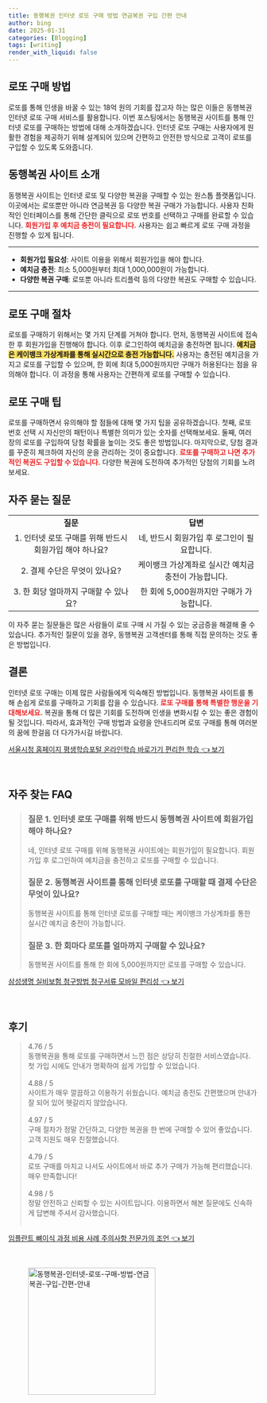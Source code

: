 ```yaml
---
title: 동행복권 인터넷 로또 구매 방법 연금복권 구입 간편 안내
author: bing
date: 2025-01-31
categories: [Blogging]
tags: [writing]
render_with_liquid: false
---
```



<h2 id='로또 구매 방법'>로또 구매 방법</h2>

<p>로또를 통해 인생을 바꿀 수 있는 18억 원의 기회를 잡고자 하는 많은 이들은 동행복권 인터넷 로또 구매 서비스를 활용합니다. 이번 포스팅에서는 동행복권 사이트를 통해 인터넷 로또를 구매하는 방법에 대해 소개하겠습니다. 인터넷 로또 구매는 사용자에게 원활한 경험을 제공하기 위해 설계되어 있으며 간편하고 안전한 방식으로 고객이 로또를 구입할 수 있도록 도와줍니다.</p>

<h2 id='동행복권 사이트 소개'>동행복권 사이트 소개</h2>

<p>동행복권 사이트는 인터넷 로또 및 다양한 복권을 구매할 수 있는 원스톱 플랫폼입니다. 이곳에서는 로또뿐만 아니라 연금복권 등 다양한 복권 구매가 가능합니다. 사용자 친화적인 인터페이스를 통해 간단한 클릭으로 로또 번호를 선택하고 구매를 완료할 수 있습니다. <b><span style="color: #ee2323;">회원가입 후 예치금 충전이 필요합니다.</span></b> 사용자는 쉽고 빠르게 로또 구매 과정을 진행할 수 있게 됩니다.</p>

<hr />

<ul>
    <li><b>회원가입 필요성</b>: 사이트 이용을 위해서 회원가입을 해야 합니다.</li>
    <li><b>예치금 충전</b>: 최소 5,000원부터 최대 1,000,000원이 가능합니다.</li>
    <li><b>다양한 복권 구매</b>: 로또뿐 아니라 트리플럭 등의 다양한 복권도 구매할 수 있습니다.</li>
</ul>

<hr />

<h2 id='로또 구매 절차'>로또 구매 절차</h2>

<p>로또를 구매하기 위해서는 몇 가지 단계를 거쳐야 합니다. 먼저, 동행복권 사이트에 접속한 후 회원가입을 진행해야 합니다. 이후 로그인하여 예치금을 충전하면 됩니다. <b><span style="background-color: #ffe066;">예치금은 케이뱅크 가상계좌를 통해 실시간으로 충전 가능합니다.</span></b> 사용자는 충전된 예치금을 가지고 로또를 구입할 수 있으며, 한 회에 최대 5,000원까지만 구매가 허용된다는 점을 유의해야 합니다. 이 과정을 통해 사용자는 간편하게 로또를 구매할 수 있습니다.</p>

<h2 id='로또 구매 팁'>로또 구매 팁</h2>

<p>로또를 구매하면서 유의해야 할 점들에 대해 몇 가지 팁을 공유하겠습니다. 첫째, 로또 번호 선택 시 자신만의 패턴이나 특별한 의미가 있는 숫자를 선택해보세요. 둘째, 여러 장의 로또를 구입하여 당첨 확률을 높이는 것도 좋은 방법입니다. 마지막으로, 당첨 결과를 꾸준히 체크하여 자신의 운을 관리하는 것이 중요합니다. <b><span style="color: #ee2323;">로또를 구매하고 나면 추가적인 복권도 구입할 수 있습니다.</span></b> 다양한 복권에 도전하여 추가적인 당첨의 기회를 노려보세요.</p>

<h2 id='자주 묻는 질문'>자주 묻는 질문</h2>

<table>
    <tr>
        <td style="text-align: center; height: 17px;"><b>질문</b></td>
        <td style="text-align: center; height: 17px;"><b>답변</b></td>
    </tr>
    <tr>
        <td style="text-align: center; height: 17px;">1. 인터넷 로또 구매를 위해 반드시 회원가입 해야 하나요?</td>
        <td style="text-align: center; height: 17px;">네, 반드시 회원가입 후 로그인이 필요합니다.</td>
    </tr>
    <tr>
        <td style="text-align: center; height: 17px;">2. 결제 수단은 무엇이 있나요?</td>
        <td style="text-align: center; height: 17px;">케이뱅크 가상계좌로 실시간 예치금 충전이 가능합니다.</td>
    </tr>
    <tr>
        <td style="text-align: center; height: 17px;">3. 한 회당 얼마까지 구매할 수 있나요?</td>
        <td style="text-align: center; height: 17px;">한 회에 5,000원까지만 구매가 가능합니다.</td>
    </tr>
</table>

<p>이 자주 묻는 질문들은 많은 사람들이 로또 구매 시 가질 수 있는 궁금증을 해결해 줄 수 있습니다. 추가적인 질문이 있을 경우, 동행복권 고객센터를 통해 직접 문의하는 것도 좋은 방법입니다.</p>

<h2 id='결론'>결론</h2>

<p>인터넷 로또 구매는 이제 많은 사람들에게 익숙해진 방법입니다. 동행복권 사이트를 통해 손쉽게 로또를 구매하고 기회를 잡을 수 있습니다. <b><span style="color: #ee2323;">로또 구매를 통해 특별한 행운을 기대해보세요.</span></b> 복권을 통해 더 많은 기회를 도전하며 인생을 변화시킬 수 있는 좋은 경험이 될 것입니다. 따라서, 효과적인 구매 방법과 요령을 안내드리며 로또 구매를 통해 여러분의 꿈에 한걸음 더 다가가시길 바랍니다.</p>


<p><a class="click-button" title="서울시청 홈페이지 평생학습포털 온라인학습 바로가기 편리한 학습" href="https://24nara.github.io/posts/%EC%84%9C%EC%9A%B8%EC%8B%9C%EC%B2%AD-%ED%99%88%ED%8E%98%EC%9D%B4%EC%A7%80-%ED%8F%89%EC%83%9D%ED%95%99%EC%8A%B5%ED%8F%AC%ED%84%B8-%EC%98%A8%EB%9D%BC%EC%9D%B8%ED%95%99%EC%8A%B5-%EB%B0%94%EB%A1%9C%EA%B0%80%EA%B8%B0-%ED%8E%B8%EB%A6%AC%ED%95%9C-%ED%95%99%EC%8A%B5/" rel="dofollow">서울시청 홈페이지 평생학습포털 온라인학습 바로가기 편리한 학습 👈 보기</a></p><br>
<h2 id='자주_찾는_FAQ'>자주 찾는 FAQ</h2>
<div itemscope="" itemtype="https://schema.org/FAQPage"> 
<blockquote> 
<div itemscope="" itemprop="mainEntity" itemtype="https://schema.org/Question"> 
<h3 itemprop="name">질문 1. 인터넷 로또 구매를 위해 반드시 동행복권 사이트에 회원가입해야 하나요?</h3> 
<div itemscope="" itemprop="acceptedAnswer" itemtype="https://schema.org/Answer"> 
<span itemprop="text"> <p>네, 인터넷 로또 구매를 위해 동행복권 사이트에는 회원가입이 필요합니다. 회원가입 후 로그인하여 예치금을 충전하고 로또를 구매할 수 있습니다.</p> </span> 
</div> 
</div> 
<div itemscope="" itemprop="mainEntity" itemtype="https://schema.org/Question"> 
<h3 itemprop="name">질문 2. 동행복권 사이트를 통해 인터넷 로또를 구매할 때 결제 수단은 무엇이 있나요?</h3> 
<div itemscope="" itemprop="acceptedAnswer" itemtype="https://schema.org/Answer"> 
<span itemprop="text"> <p>동행복권 사이트를 통해 인터넷 로또를 구매할 때는 케이뱅크 가상계좌를 통한 실시간 예치금 충전이 가능합니다.</p> </span> 
</div> 
</div> 
<div itemscope="" itemprop="mainEntity" itemtype="https://schema.org/Question"> 
<h3 itemprop="name">질문 3. 한 회마다 로또를 얼마까지 구매할 수 있나요?</h3> 
<div itemscope="" itemprop="acceptedAnswer" itemtype="https://schema.org/Answer"> 
<span itemprop="text"> <p>동행복권 사이트를 통해 한 회에 5,000원까지만 로또를 구매할 수 있습니다.</p> </span> 
</div> 
</div> 
</blockquote> 
</div>
<p><a class="click-button" title="삼성생명 실비보험 청구방법 청구서류 모바일 편리성" href="https://24nara.github.io/posts/%EC%82%BC%EC%84%B1%EC%83%9D%EB%AA%85-%EC%8B%A4%EB%B9%84%EB%B3%B4%ED%97%98-%EC%B2%AD%EA%B5%AC%EB%B0%A9%EB%B2%95-%EC%B2%AD%EA%B5%AC%EC%84%9C%EB%A5%98-%EB%AA%A8%EB%B0%94%EC%9D%BC-%ED%8E%B8%EB%A6%AC%EC%84%B1/" rel="dofollow">삼성생명 실비보험 청구방법 청구서류 모바일 편리성 👈 보기</a></p><br>
<h2 id='후기'>후기</h2>
<div itemscope itemtype="https://schema.org/Product">
  <blockquote>
  <div itemprop="review" itemscope itemtype="https://schema.org/Review">
      <div itemprop="reviewRating" itemscope itemtype="https://schema.org/Rating"> <span itemprop="ratingValue">4.76</span> / <span itemprop="bestRating">5</span> </div>
      <span itemprop="reviewBody">동행복권을 통해 로또를 구매하면서 느낀 점은 상당히 친절한 서비스였습니다. 첫 가입 시에도 안내가 명확하여 쉽게 가입할 수 있었습니다.</span>
  </div>
  <br>
  <div itemprop="review" itemscope itemtype="https://schema.org/Review">
      <div itemprop="reviewRating" itemscope itemtype="https://schema.org/Rating"> <span itemprop="ratingValue">4.88</span> / <span itemprop="bestRating">5</span> </div>
      <span itemprop="reviewBody">사이트가 매우 깔끔하고 이용하기 쉬웠습니다. 예치금 충전도 간편했으며 안내가 잘 되어 있어 헷갈리지 않았습니다.</span>
  </div>
  <br>
  <div itemprop="review" itemscope itemtype="https://schema.org/Review">
      <div itemprop="reviewRating" itemscope itemtype="https://schema.org/Rating"> <span itemprop="ratingValue">4.97</span> / <span itemprop="bestRating">5</span> </div>
      <span itemprop="reviewBody">구매 절차가 정말 간단하고, 다양한 복권을 한 번에 구매할 수 있어 좋았습니다. 고객 지원도 매우 친절했습니다.</span>
  </div>
  <br>
  <div itemprop="review" itemscope itemtype="https://schema.org/Review">
      <div itemprop="reviewRating" itemscope itemtype="https://schema.org/Rating"> <span itemprop="ratingValue">4.79</span> / <span itemprop="bestRating">5</span> </div>
      <span itemprop="reviewBody">로또 구매를 마치고 나서도 사이트에서 바로 추가 구매가 가능해 편리했습니다. 매우 만족합니다!</span>
  </div>
  <br>
  <div itemprop="review" itemscope itemtype="https://schema.org/Review">
      <div itemprop="reviewRating" itemscope itemtype="https://schema.org/Rating"> <span itemprop="ratingValue">4.98</span> / <span itemprop="bestRating">5</span> </div>
      <span itemprop="reviewBody">정말 안전하고 신뢰할 수 있는 사이트입니다. 이용하면서 해본 질문에도 신속하게 답변해 주셔서 감사했습니다.</span>
  </div>
  <br>
  </blockquote>
</div>
<p><a class="click-button" title="임플란트 뼈이식 과정 비용 사례 주의사항 전문가의 조언" href="https://24nara.github.io/posts/%EC%9E%84%ED%94%8C%EB%9E%80%ED%8A%B8-%EB%BC%88%EC%9D%B4%EC%8B%9D-%EA%B3%BC%EC%A0%95-%EB%B9%84%EC%9A%A9-%EC%82%AC%EB%A1%80-%EC%A3%BC%EC%9D%98%EC%82%AC%ED%95%AD-%EC%A0%84%EB%AC%B8%EA%B0%80%EC%9D%98-%EC%A1%B0%EC%96%B8/" rel="dofollow">임플란트 뼈이식 과정 비용 사례 주의사항 전문가의 조언 👈 보기</a></p><br>
<figure class="image"><img src="https://24nara.github.io/assets/img/thumbnail/동행복권-인터넷-로또-구매-방법-연금복권-구입-간편-안내.webp" alt="동행복권-인터넷-로또-구매-방법-연금복권-구입-간편-안내" width="256" height="256"></figure>